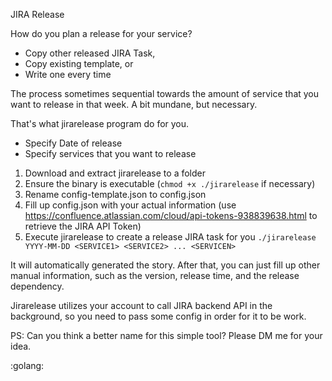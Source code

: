 JIRA Release

How do you plan a release for your service?

- Copy other released JIRA Task, 
- Copy existing template, or
- Write one every time

The process sometimes sequential towards the amount of service that you want to release in that week. A bit mundane, but necessary.

That's what jirarelease program do for you. 

- Specify Date of release
- Specify services that you want to release

1. Download and extract jirarelease to a folder
2. Ensure the binary is executable (`chmod +x ./jirarelease` if necessary)
3. Rename config-template.json to config.json
4. Fill up config.json with your actual information (use https://confluence.atlassian.com/cloud/api-tokens-938839638.html to retrieve the JIRA API Token)
5. Execute jirarelease to create a release JIRA task for you `./jirarelease YYYY-MM-DD <SERVICE1> <SERVICE2> ... <SERVICEN>`
  
It will automatically generated the story. After that, you can just fill up other manual information, such as the version, release time, and the release dependency.

Jirarelease utilizes your account to call JIRA backend API in the background, so you need to pass some config in order for it to be work.

PS: Can you think a better name for this simple tool? Please DM me for your idea. 

:golang: